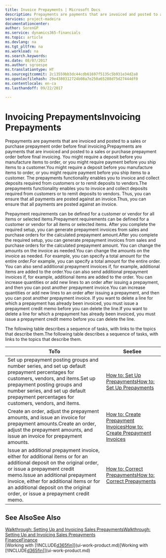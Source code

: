 ```yaml
---
title: Invoice Prepayments | Microsoft Docs
description: Prepayments are payments that are invoiced and posted to a sales or purchase prepayment order before final invoicing. You might require a deposit before you manufacture items to order, or you might require payment before you ship items to a customer. The prepayments functionality enables you to invoice and collect deposits required from customers or to remit deposits to vendors. Thus, you can ensure that all payments are posted against an invoice.
services: project-madeira
documentationcenter: 
author: SorenGP
ms.service: dynamics365-financials
ms.topic: article
ms.devlang: na
ms.tgt_pltfrm: na
ms.workload: na
ms.search.keywords: 
ms.date: 08/07/2017
ms.author: sgroespe
ms.translationtype: HT
ms.sourcegitcommit: 2c13559bb3dc44cdb61697f5135c5b931e34d2a8
ms.openlocfilehash: 29e4380312724b08a7e250a65288d75d27444df0
ms.contentlocale: en-ca
ms.lasthandoff: 09/22/2017

---
```

# <a name="invoicing-prepayments"></a><span data-ttu-id="cc581-106">Invoicing Prepayments</span><span class="sxs-lookup"><span data-stu-id="cc581-106">Invoicing Prepayments</span></span>
<span data-ttu-id="cc581-107">Prepayments are payments that are invoiced and posted to a sales or purchase prepayment order before final invoicing.</span><span class="sxs-lookup"><span data-stu-id="cc581-107">Prepayments are payments that are invoiced and posted to a sales or purchase prepayment order before final invoicing.</span></span> <span data-ttu-id="cc581-108">You might require a deposit before you manufacture items to order, or you might require payment before you ship items to a customer.</span><span class="sxs-lookup"><span data-stu-id="cc581-108">You might require a deposit before you manufacture items to order, or you might require payment before you ship items to a customer.</span></span> <span data-ttu-id="cc581-109">The prepayments functionality enables you to invoice and collect deposits required from customers or to remit deposits to vendors.</span><span class="sxs-lookup"><span data-stu-id="cc581-109">The prepayments functionality enables you to invoice and collect deposits required from customers or to remit deposits to vendors.</span></span> <span data-ttu-id="cc581-110">Thus, you can ensure that all payments are posted against an invoice.</span><span class="sxs-lookup"><span data-stu-id="cc581-110">Thus, you can ensure that all payments are posted against an invoice.</span></span>  

 <span data-ttu-id="cc581-111">Prepayment requirements can be defined for a customer or vendor for all items or selected items.</span><span class="sxs-lookup"><span data-stu-id="cc581-111">Prepayment requirements can be defined for a customer or vendor for all items or selected items.</span></span> <span data-ttu-id="cc581-112">After you complete the required setup, you can generate prepayment invoices from sales and purchase orders for the calculated prepayment amount.</span><span class="sxs-lookup"><span data-stu-id="cc581-112">After you complete the required setup, you can generate prepayment invoices from sales and purchase orders for the calculated prepayment amount.</span></span> <span data-ttu-id="cc581-113">You can change the amounts on the invoice as needed.</span><span class="sxs-lookup"><span data-stu-id="cc581-113">You can change the amounts on the invoice as needed.</span></span> <span data-ttu-id="cc581-114">For example, you can specify a total amount for the entire order.</span><span class="sxs-lookup"><span data-stu-id="cc581-114">For example, you can specify a total amount for the entire order.</span></span> <span data-ttu-id="cc581-115">You can also send additional prepayment invoices if, for example, additional items are added to the order.</span><span class="sxs-lookup"><span data-stu-id="cc581-115">You can also send additional prepayment invoices if, for example, additional items are added to the order.</span></span> <span data-ttu-id="cc581-116">You can increase quantities or add new lines to an order after issuing a prepayment, and then you can post another prepayment invoice.</span><span class="sxs-lookup"><span data-stu-id="cc581-116">You can increase quantities or add new lines to an order after issuing a prepayment, and then you can post another prepayment invoice.</span></span> <span data-ttu-id="cc581-117">If you want to delete a line for which a prepayment has already been invoiced, you must issue a prepayment credit memo before you can delete the line.</span><span class="sxs-lookup"><span data-stu-id="cc581-117">If you want to delete a line for which a prepayment has already been invoiced, you must issue a prepayment credit memo before you can delete the line.</span></span>  

 <span data-ttu-id="cc581-118">The following table describes a sequence of tasks, with links to the topics that describe them.</span><span class="sxs-lookup"><span data-stu-id="cc581-118">The following table describes a sequence of tasks, with links to the topics that describe them.</span></span>

|<span data-ttu-id="cc581-119">**To**</span><span class="sxs-lookup"><span data-stu-id="cc581-119">**To**</span></span>|<span data-ttu-id="cc581-120">**See**</span><span class="sxs-lookup"><span data-stu-id="cc581-120">**See**</span></span>|  
|------------|-------------|  
|<span data-ttu-id="cc581-121">Set up prepayment posting groups and number series, and set up default prepayment percentages for customers, vendors, and items.</span><span class="sxs-lookup"><span data-stu-id="cc581-121">Set up prepayment posting groups and number series, and set up default prepayment percentages for customers, vendors, and items.</span></span>|[<span data-ttu-id="cc581-122">How to: Set Up Prepayments</span><span class="sxs-lookup"><span data-stu-id="cc581-122">How to: Set Up Prepayments</span></span>](finance-set-up-prepayments.md)|
|<span data-ttu-id="cc581-123">Create an order, adjust the prepayment amounts, and issue an invoice for prepayment amounts.</span><span class="sxs-lookup"><span data-stu-id="cc581-123">Create an order, adjust the prepayment amounts, and issue an invoice for prepayment amounts.</span></span>|[<span data-ttu-id="cc581-124">How to: Create Prepayment Invoices</span><span class="sxs-lookup"><span data-stu-id="cc581-124">How to: Create Prepayment Invoices</span></span>](finance-how-to-create-prepayment-invoices.md)|  
|<span data-ttu-id="cc581-125">Issue an additional prepayment invoice, either for additional items or for an additional deposit on the original order, or issue a prepayment credit memo.</span><span class="sxs-lookup"><span data-stu-id="cc581-125">Issue an additional prepayment invoice, either for additional items or for an additional deposit on the original order, or issue a prepayment credit memo.</span></span>|[<span data-ttu-id="cc581-126">How to: Correct Prepayments</span><span class="sxs-lookup"><span data-stu-id="cc581-126">How to: Correct Prepayments</span></span>](finance-how-to-correct-prepayments.md)|  

## <a name="see-also"></a><span data-ttu-id="cc581-127">See Also</span><span class="sxs-lookup"><span data-stu-id="cc581-127">See Also</span></span>  
[<span data-ttu-id="cc581-128">Walkthrough: Setting Up and Invoicing Sales Prepayments</span><span class="sxs-lookup"><span data-stu-id="cc581-128">Walkthrough: Setting Up and Invoicing Sales Prepayments</span></span>](walkthrough-setting-up-and-invoicing-sales-prepayments.md)  
[<span data-ttu-id="cc581-129">Finance</span><span class="sxs-lookup"><span data-stu-id="cc581-129">Finance</span></span>](finance.md)  
<span data-ttu-id="cc581-130">[Working with [!INCLUDE[d365fin](includes/d365fin_md.md)]](ui-work-product.md)</span><span class="sxs-lookup"><span data-stu-id="cc581-130">[Working with [!INCLUDE[d365fin](includes/d365fin_md.md)]](ui-work-product.md)</span></span>

